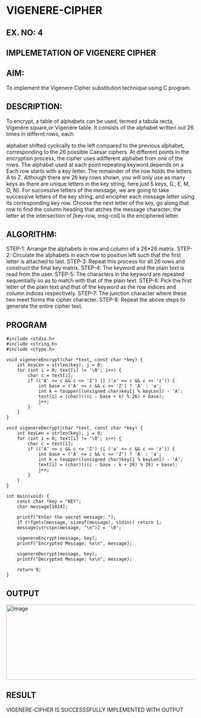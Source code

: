 # VIGENERE-CIPHER
## EX. NO: 4
 

## IMPLEMETATION OF VIGENERE CIPHER
 

## AIM:

To implement the Vigenere Cipher substitution technique using C program.

## DESCRIPTION:

To encrypt, a table of alphabets can be used, termed a tabula recta, Vigenère square,or Vigenère table. It consists of the alphabet written out 26 times in differnt rows, each
 
alphabet shifted cyclically to the left compared to the previous alphabet, corresponding to the 26 possible Caesar ciphers. At different points in the encryption process, the cipher uses adifferent alphabet from one of the rows. The alphabet used at each point repeating keyword.depends on a Each row starts with a key letter. The remainder of the row holds the letters A to Z. Although there are 26 key rows shown, you will only use as many keys as there are unique letters in the key string, here just 5 keys, {L, E, M, O, N}. For successive letters of the message, we are going to take successive letters of the key string, and encipher each message letter using its corresponding key row. Choose the next letter of the key, go along that row to find the column heading that	atches the message character; the letter at the intersection of
[key-row, msg-col] is the enciphered letter.


## ALGORITHM:

STEP-1: Arrange the alphabets in row and column of a 26*26 matrix.
STEP-2: Circulate the alphabets in each row to position left such that the first letter is attached to last.
STEP-3: Repeat this process for all 26 rows and construct the final key matrix.
STEP-4: The keyword and the plain text is read from the user.
STEP-5: The characters in the keyword are repeated sequentially so as to match with that of the plain text.
STEP-6: Pick the first letter of the plain text and that of the keyword as the row indices and column indices respectively.
STEP-7: The junction character where these two meet forms the cipher character.
STEP-8: Repeat the above steps to generate the entire cipher text.


## PROGRAM
```
#include <stdio.h>
#include <string.h>
#include <ctype.h>

void vigenereEncrypt(char *text, const char *key) {
    int keyLen = strlen(key), j = 0;
    for (int i = 0; text[i] != '\0'; i++) {
        char c = text[i];
        if (('A' <= c && c <= 'Z') || ('a' <= c && c <= 'z')) {
            int base = ('A' <= c && c <= 'Z') ? 'A' : 'a';
            int k = toupper((unsigned char)key[j % keyLen]) - 'A';
            text[i] = (char)(((c - base + k) % 26) + base);
            j++;
        }
    }
}

void vigenereDecrypt(char *text, const char *key) {
    int keyLen = strlen(key), j = 0;
    for (int i = 0; text[i] != '\0'; i++) {
        char c = text[i];
        if (('A' <= c && c <= 'Z') || ('a' <= c && c <= 'z')) {
            int base = ('A' <= c && c <= 'Z') ? 'A' : 'a';
            int k = toupper((unsigned char)key[j % keyLen]) - 'A';
            text[i] = (char)(((c - base - k + 26) % 26) + base);
            j++;
        }
    }
}

int main(void) {
    const char *key = "KEY";
    char message[1024];

    printf("Enter the secret message: ");
    if (!fgets(message, sizeof(message), stdin)) return 1;
    message[strcspn(message, "\n")] = '\0';

    vigenereEncrypt(message, key);
    printf("Encrypted Message: %s\n", message);

    vigenereDecrypt(message, key);
    printf("Decrypted Message: %s\n", message);

    return 0;
}
```
## OUTPUT

<img width="507" height="200" alt="image" src="https://github.com/user-attachments/assets/8116e4c1-68a2-452b-8fda-055363b36baa" />


## RESULT
VIGENERE-CIPHER IS SUCCESSSFULLY IMPLEMENTED WITH OUTPUT
